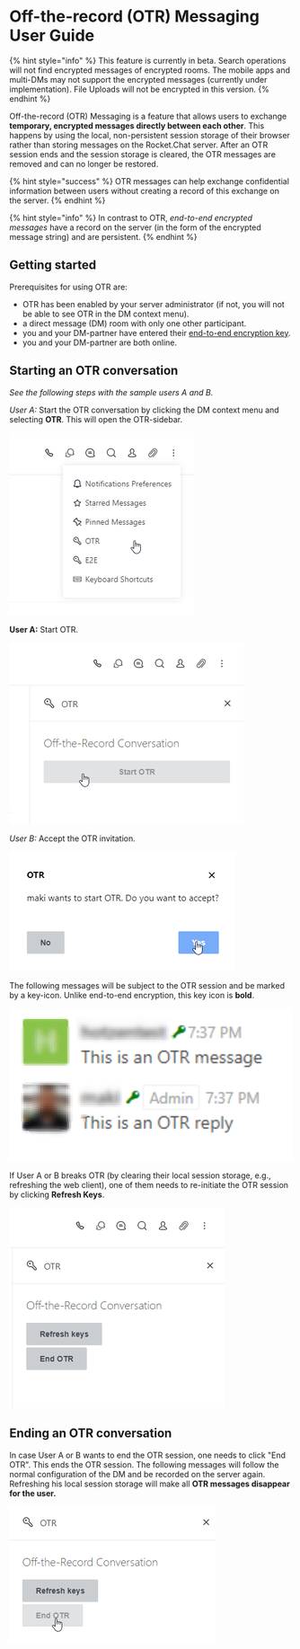 # Off-the-record \(OTR\) Messaging User Guide



{% hint style="info" %}
This feature is currently in beta. Search operations will not find encrypted messages of encrypted rooms. The mobile apps and multi-DMs may not support the encrypted messages \(currently under implementation\). File Uploads will not be encrypted in this version.
{% endhint %}

Off-the-record \(OTR\) Messaging is a feature that allows users to exchange **temporary, encrypted messages directly between each other**. This happens by using the local, non-persistent session storage of their browser rather than storing messages on the Rocket.Chat server. After an OTR session ends and the session storage is cleared, the OTR messages are removed and can no longer be restored.

{% hint style="success" %}
OTR messages can help exchange confidential information between users without creating a record of this exchange on the server.
{% endhint %}

{% hint style="info" %}
In contrast to OTR, _end-to-end encrypted messages_ have a record on the server \(in the form of the encrypted message string\) and are persistent.
{% endhint %}

## Getting started

Prerequisites for using OTR are:

* OTR has been enabled by your server administrator \(if not, you will not be able to see OTR in the DM context menu\).
* a direct message \(DM\) room with only one other participant.
* you and your DM-partner have entered their [end-to-end encryption key](https://docs.rocket.chat/guides/user-guides/end-to-end-encryption).
* you and your DM-partner are both online.

## Starting an OTR conversation

_See the following steps with the sample users A and B._

_User A:_ Start the OTR conversation by clicking the DM context menu and selecting **OTR**. This will open the OTR-sidebar.

![Selecting OTR-Panel](../../../.gitbook/assets/image%20%2895%29.png)

**User A:** Start OTR.

![Starting OTR-Chat](../../../.gitbook/assets/image%20%28115%29.png)

_User B:_ Accept the OTR invitation.

![Accepting the invitation](../../../.gitbook/assets/image%20%28129%29.png)

The following messages will be subject to the OTR session and be marked by a key-icon. Unlike end-to-end encryption, this key icon is **bold**.

![OTR messages visual display](../../../.gitbook/assets/image%20%2835%29.png)

If User A or B breaks OTR \(by clearing their local session storage, e.g., refreshing the web client\), one of them needs to re-initiate the OTR session by clicking **Refresh Keys**.

![Options during OTR conversation](../../../.gitbook/assets/image%20%28176%29.png)

## Ending an OTR conversation

In case User A or B wants to end the OTR session, one needs to click "End OTR". This ends the OTR session. The following messages will follow the normal configuration of the DM and be recorded on the server again. Refreshing his local session storage will make all **OTR messages disappear for the user.**

![Ending OTR conversations](../../../.gitbook/assets/image%20%2847%29.png)

